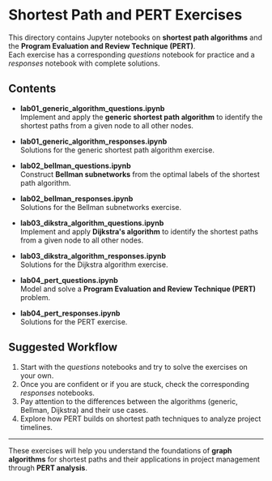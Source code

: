 # Shortest Path and PERT Exercises

This directory contains Jupyter notebooks on **shortest path algorithms** and the **Program Evaluation and Review Technique (PERT)**.  
Each exercise has a corresponding *questions* notebook for practice and a *responses* notebook with complete solutions.

## Contents

- **lab01_generic_algorithm_questions.ipynb**  
  Implement and apply the **generic shortest path algorithm** to identify the shortest paths from a given node to all other nodes.  
- **lab01_generic_algorithm_responses.ipynb**  
  Solutions for the generic shortest path algorithm exercise.

- **lab02_bellman_questions.ipynb**  
  Construct **Bellman subnetworks** from the optimal labels of the shortest path algorithm.  
- **lab02_bellman_responses.ipynb**  
  Solutions for the Bellman subnetworks exercise.

- **lab03_dikstra_algorithm_questions.ipynb**  
  Implement and apply **Dijkstra's algorithm** to identify the shortest paths from a given node to all other nodes.  
- **lab03_dikstra_algorithm_responses.ipynb**  
  Solutions for the Dijkstra algorithm exercise.

- **lab04_pert_questions.ipynb**  
  Model and solve a **Program Evaluation and Review Technique (PERT)** problem.  
- **lab04_pert_responses.ipynb**  
  Solutions for the PERT exercise.

## Suggested Workflow

1. Start with the *questions* notebooks and try to solve the exercises on your own.  
2. Once you are confident or if you are stuck, check the corresponding *responses* notebooks.  
3. Pay attention to the differences between the algorithms (generic, Bellman, Dijkstra) and their use cases.  
4. Explore how PERT builds on shortest path techniques to analyze project timelines.  

---

These exercises will help you understand the foundations of **graph algorithms** for shortest paths and their applications in project management through **PERT analysis**.